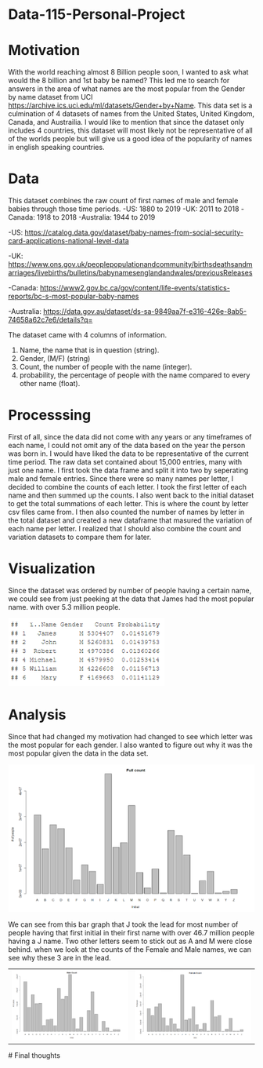 # Data-115-Personal-Project

# Motivation 
With the world reaching almost 8 Billion people soon, I wanted to ask what would the 8 billion and 1st baby be named? This led me to search for answers in the area of what names are the most popular from the Gender by name dataset from UCI https://archive.ics.uci.edu/ml/datasets/Gender+by+Name. This data set is a culmination of 4 datasets of names from the United States, United Kingdom, Canada, and Austrailia. I would like to mention that since the dataset only includes 4 countries, this dataset will most likely not be representative of all of the worlds people but will give us a good idea of the popularity of names in english speaking countries.

# Data
This dataset combines the raw count of first names of male and female babies through those time periods.
-US: 1880 to 2019
-UK: 2011 to 2018
-Canada: 1918 to 2018
-Australia: 1944 to 2019

-US: https://catalog.data.gov/dataset/baby-names-from-social-security-card-applications-national-level-data 

-UK: https://www.ons.gov.uk/peoplepopulationandcommunity/birthsdeathsandmarriages/livebirths/bulletins/babynamesenglandandwales/previousReleases 

-Canada: https://www2.gov.bc.ca/gov/content/life-events/statistics-reports/bc-s-most-popular-baby-names 

-Australia: https://data.gov.au/dataset/ds-sa-9849aa7f-e316-426e-8ab5-74658a62c7e6/details?q= 



The dataset came with 4 columns of information. 
1. Name, the name that is in question (string).
2. Gender, (M/F) (string)
3. Count, the number of people with the name (integer). 
4. probability, the percentage of people with the name compared to every other name (float).

# Processsing
First of all, since the data did not come with any years or any timeframes of each name, I could not omit any of the data based on the year the person was born in. I would have liked the data to be representative of the current time period. The raw data set contained about 15,000 entries, many with just one name. I first took the data frame and split it into two by seperating male and female entries. Since there were so many names per letter, I decided to combine the counts of each letter. I took the first letter of each name and then summed up the counts. I also went back to the initial dataset to get the total summations of each letter. This is where the count by letter csv files came from. I then also counted the number of names by letter in the total dataset and created a new dataframe that masured the variation of each name per letter. I realized that I should also combine the count and variation datasets to compare them for later. 

# Visualization
Since the dataset was ordered by number of people having a certain name, we could see from just peeking at the data that James had the most popular name. with over 5.3 million people. 

![Main](https://raw.githubusercontent.com/SunghunP/Data-115-Personal-Project/main/Figures/popular.png)

# Analysis
Since that had changed my motivation had changed to see which letter was the most popular for each gender. I also wanted to figure out why it was the most popular given the data in the data set. 

![Full count](https://raw.githubusercontent.com/SunghunP/Data-115-Personal-Project/main/Figures/fullcount1.png)

We can see from this bar graph that J took the lead for most number of people having that first initial in their first name with over 46.7 million people having a J name. Two other letters seem to stick out as A and M were close behind.
when we look at the counts of the Female and Male names, we can see why these 3 are in the lead.

<table>
  <tr>
    <td><img src="https://raw.githubusercontent.com/SunghunP/Data-115-Personal-Project/main/Figures/malecount1.png"></td>
    <td><img src= "https://raw.githubusercontent.com/SunghunP/Data-115-Personal-Project/main/Figures/femalecount1.png"></td>
  </tr>
</table>
# Final thoughts
